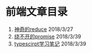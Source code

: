 # 前端文章目录

1. [神奇的reduce](https://github.com/limengke123/my-note/blob/master/%E5%89%8D%E7%AB%AF/%E7%A5%9E%E5%A5%87%E7%9A%84reduce.md) 2018/3/27
2. [绕不开的promise](https://github.com/limengke123/my-note/blob/master/%E5%89%8D%E7%AB%AF/%E7%BB%95%E4%B8%8D%E5%BC%80%E7%9A%84promise.md) 2018/3/39
3. [typescirpt学习笔记](https://github.com/limengke123/my-note/blob/master/%E5%89%8D%E7%AB%AF/%E7%BB%95%E4%B8%8D%E5%BC%80%E7%9A%84promise.md) 2018/3/39